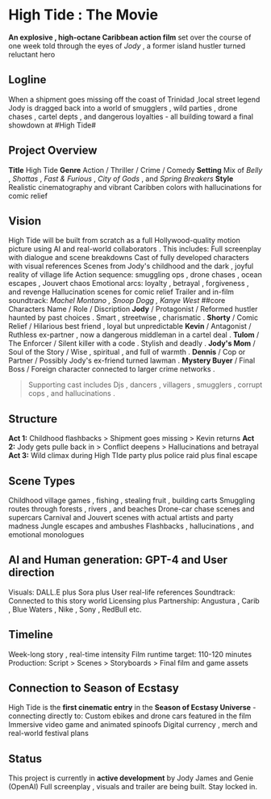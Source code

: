 # High Tide : The Movie
**An explosive , high-octane Caribbean action film** set over the course of one week told through the eyes of *Jody* , a former island hustler turned reluctant hero
## Logline
When a shipment goes missing off the coast of Trinidad ,local street legend Jody is dragged back into a world of smugglers , wild parties , drone chases , cartel depts , and dangerous loyalties - all building toward a final showdown at #High Tide#
## Project Overview
**Title** High Tide
**Genre** Action / Thriller / Crime / Comedy
**Setting** Mix of *Belly* , *Shottas* , *Fast & Furious* , *City of Gods* , and *Spring Breakers*
**Style** Realistic cinematography and vibrant Caribben colors with hallucinations for comic relief
## Vision
High Tide will be built from scratch as a full Hollywood-quality motion picture using AI and real-world collaborators . This includes: 
Full screenplay with dialogue and scene breakdowns
Cast of fully developed characters with visual references
Scenes from Jody's childhood and the dark , joyful reality of village life
Action sequence: smuggling ops , drone chases , ocean escapes , Jouvert chaos
Emotional arcs: loyalty , betrayal , forgiveness , and revenge
Hallucination scenes for comic relief
Trailer and in-film soundtrack: *Machel Montano , Snoop Dogg , Kanye West*
##core Characters
Name / Role / Discription
**Jody** / Protagonist / Reformed hustler haunted by past choices . Smart , streetwise , charismatic . 
**Shorty** / Comic Relief / Hilarious best friend , loyal but unpredictable
**Kevin** / Antagonist / Ruthless ex-partner , now a dangerous middleman in a cartel deal . 
**Tulom** / The Enforcer / Silent killer with a code . Stylish and deadly . 
**Jody's Mom** / Soul of the Story / Wise , spiritual , and full of warmth .
**Dennis** / Cop or Partner / Possibly Jody's ex-friend turned lawman . 
**Mystery Buyer**  / Final Boss / Foreign character connected to larger crime networks .
> Supporting cast includes Djs , dancers , villagers , smugglers , corrupt cops , and hallucinations .
## Structure
**Act 1:** Childhood flashbacks > Shipment goes missing > Kevin returns
**Act 2:** Jody gets pulle back in > Conflict deepens > Hallucinations and betrayal
**Act 3:** Wild climax during High TIde party plus police raid plus final escape
## Scene Types
Childhood village games , fishing , stealing fruit , building carts 
Smuggling routes through forests , rivers , and beaches
Drone-car chase scenes and supercars
Carnival and Jouvert scenes with actual artists and party madness
Jungle escapes and ambushes
Flashbacks , hallucinations , and emotional monologues 
## AI and Human generation: GPT-4 and User direction
Visuals: DALL.E plus Sora plus User real-life references
Soundtrack: Connected to this story world
Licensing plus Partnership: Angustura , Carib , Blue Waters , Nike , Sony , RedBull etc.
## Timeline
Week-long story , real-time intensity
Film runtime target: 110-120 minutes
Production: Script > Scenes > Storyboards > Final film and game assets
## Connection to Season of Ecstasy
High Tide is the **first cinematic entry** in the **Season of Ecstasy Universe** - connecting directly to:
Custom ebikes and drone cars featured in the film
Immersive video game and animated spinoofs
Digital currency , merch and real-world festival plans
## Status 
This project is currently in **active development** by Jody James and Genie (OpenAI)
Full screenplay , visuals and trailer are being built.
Stay locked in.
